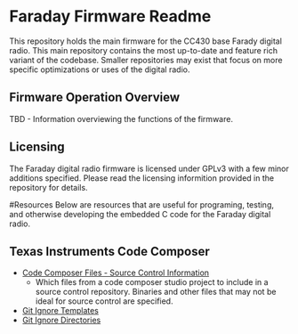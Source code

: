 # Faraday Firmware Readme

This repository holds the main firmware for the CC430 base Farady digital radio. This main repository contains the most up-to-date and feature rich variant of the codebase. Smaller repositories may exist that focus on more specific optimizations or uses of the digital radio.

## Firmware Operation Overview

TBD - Information overviewing the functions of the firmware.

## Licensing

The Faraday digital radio firmware is licensed under GPLv3 with a few minor additions specified. Please read the licensing informition provided in the repository for details.

#Resources
Below are resources that are useful for programing, testing, and otherwise developing the embedded C code for the Faraday digital radio.

##  Texas Instruments Code Composer

* [Code Composer Files - Source Control Information](http://processors.wiki.ti.com/index.php/Source_control_with_CCS)
  * Which files from a code composer studio project to include in a source control repository. Binaries and other files that may not be ideal for source control are specified.
* [Git Ignore Templates](https://github.com/github/gitignore)
* [Git Ignore Directories](http://stackoverflow.com/questions/343646/ignoring-directories-in-git-repos-on-windows)

